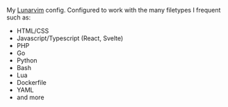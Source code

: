 My [Lunarvim](https://www.lunarvim.org/) config.
Configured to work with the many filetypes I frequent such as:
  - HTML/CSS
  - Javascript/Typescript (React, Svelte)
  - PHP
  - Go
  - Python
  - Bash
  - Lua
  - Dockerfile
  - YAML
  - and more
